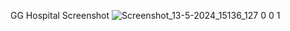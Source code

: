 GG Hospital Screenshot 
![Screenshot_13-5-2024_15136_127 0 0 1](https://github.com/Amal911/GG-Hospital/assets/115872951/727ccdb2-d532-47f1-ae56-a121b8c3b455)
